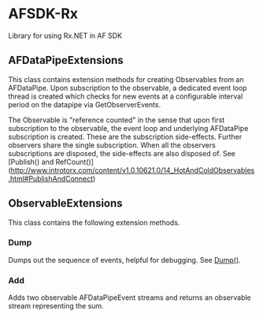 # AFSDK-Rx
Library for using Rx.NET in AF SDK

## AFDataPipeExtensions

This class contains extension methods for creating Observables from an AFDataPipe. Upon subscription to the observable, a dedicated event loop thread is created which checks for new events at a configurable interval period on the datapipe via GetObserverEvents.

The Observable is "reference counted" in the sense that upon first subscription to the observable, the event loop and underlying AFDataPipe subscription is created. These are the subscription side-effects. Further observers share the single subscription. When all the observers subscriptions are disposed, the side-effects are also disposed of. See [Publish() and RefCount()] (http://www.introtorx.com/content/v1.0.10621.0/14_HotAndColdObservables.html#PublishAndConnect)

## ObservableExtensions

This class contains the following extension methods.

### Dump

Dumps out the sequence of events, helpful for debugging. See [Dump()](http://www.introtorx.com/content/v1.0.10621.0/07_Aggregation.html).

### Add

Adds two observable AFDataPipeEvent streams and returns an observable stream representing the sum.
